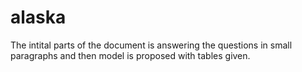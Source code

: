 # alaska

The intital parts of the document is answering the questions in small paragraphs and then model is proposed with tables given. 

